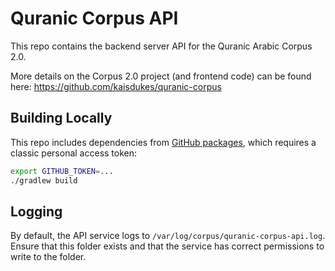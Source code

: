 # Quranic Corpus API

This repo contains the backend server API for the Quranic Arabic Corpus 2.0.

More details on the Corpus 2.0 project (and frontend code) can be found here: https://github.com/kaisdukes/quranic-corpus

## Building Locally

This repo includes dependencies from [GitHub packages](https://github.com/kaisdukes/memseqdb/packages), which requires a classic personal access token:

```bash
export GITHUB_TOKEN=...
./gradlew build
```

## Logging

By default, the API service logs to `/var/log/corpus/quranic-corpus-api.log`. Ensure that this folder exists and that the service has correct permissions to write to the folder.